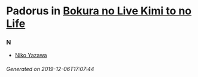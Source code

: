 # Padorus in [Bokura no Live Kimi to no Life](https://myanimelist.net/anime/9907/Bokura_no_Live_Kimi_to_no_Life)

### N
* [Niko Yazawa](https://github.com/shadow578/Project-Padoru/blob/master/table-of-contents/characters/NikoYazawa.md)

###### Generated on 2019-12-06T17:07:44
